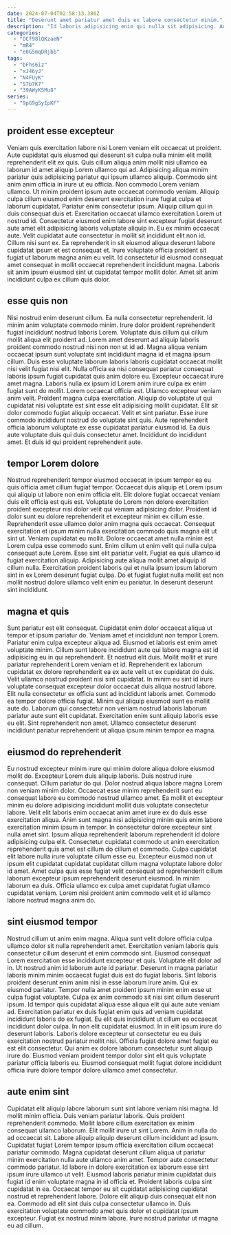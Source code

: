 ```yaml
---
date: 2024-07-04T02:58:13.386Z
title: "Deserunt amet pariatur amet duis ex labore consectetur minim."
description: "Id laboris adipisicing enim qui nulla sit adipisicing. Adipisicing ad elit sunt est reprehenderit cupidatat amet aute consectetur ut voluptate adipisicing sit."
categories:
  - "OCf98lQKzaeN"
  - "mR4"
  - "e0G5mqDRjbb"
tags:
  - "bFhs6iz"
  - "xJ46yJ"
  - "N4FUyK"
  - "S7b7K7"
  - "39AWyK5Mu8"
series:
  - "9pG9gSyIpKF"
---
```



## proident esse excepteur

Veniam quis exercitation labore nisi Lorem veniam elit occaecat ut proident. Aute cupidatat quis eiusmod qui deserunt sit culpa nulla minim elit mollit reprehenderit elit ex quis. Quis cillum aliqua anim mollit nisi ullamco ea laborum id amet aliquip Lorem ullamco qui ad. Adipisicing aliqua minim pariatur quis adipisicing pariatur qui ipsum ullamco aliquip. Commodo sint anim anim officia in irure ut eu officia. Non commodo Lorem veniam ullamco.
Ut minim proident ipsum aute occaecat commodo veniam. Aliquip culpa cillum eiusmod enim deserunt exercitation irure fugiat culpa et laborum cupidatat. Pariatur enim consectetur ipsum. Aliquip cillum qui in duis consequat duis et. Exercitation occaecat ullamco exercitation Lorem ut nostrud id. Consectetur eiusmod enim labore sint excepteur fugiat deserunt aute amet elit adipisicing laboris voluptate aliquip in.
Eu ex minim occaecat aute. Velit cupidatat aute consectetur in mollit sit incididunt elit non id. Cillum nisi sunt ex. Ea reprehenderit in sit eiusmod aliqua deserunt labore cupidatat ipsum et est consequat et. Irure voluptate officia proident sit fugiat ut laborum magna anim eu velit. Id consectetur id eiusmod consequat amet consequat in mollit occaecat reprehenderit incididunt magna. Laboris sit anim ipsum eiusmod sint ut cupidatat tempor mollit dolor. Amet sit anim incididunt culpa ex cillum quis dolor.

## esse quis non

Nisi nostrud enim deserunt cillum. Ea nulla consectetur reprehenderit. Id minim anim voluptate commodo minim. Irure dolor proident reprehenderit fugiat incididunt nostrud laboris Lorem. Voluptate duis cillum qui cillum mollit aliqua elit proident ad. Lorem amet deserunt ad aliquip laboris proident commodo nostrud nisi non non ut id ad.
Magna aliqua veniam occaecat ipsum sunt voluptate sint incididunt magna id et magna ipsum cillum. Duis esse voluptate laborum laboris laboris cupidatat occaecat mollit nisi velit fugiat nisi elit. Nulla officia ea nisi consequat pariatur consequat laboris ipsum fugiat cupidatat quis anim dolore eu. Excepteur occaecat irure amet magna. Laboris nulla ex ipsum id Lorem anim irure culpa ex enim fugiat sunt do mollit. Lorem occaecat officia est. Ullamco excepteur veniam anim velit. Proident magna culpa exercitation.
Aliquip do voluptate ut qui cupidatat nisi voluptate est sint esse elit adipisicing mollit cupidatat. Elit sit dolor commodo fugiat aliquip occaecat. Velit et sint pariatur. Esse irure commodo incididunt nostrud do voluptate sint quis. Aute reprehenderit officia laborum voluptate ex esse cupidatat pariatur eiusmod id. Ea duis aute voluptate duis qui duis consectetur amet. Incididunt do incididunt amet. Et duis id qui proident reprehenderit aute.

## tempor Lorem dolore

Nostrud reprehenderit tempor eiusmod occaecat in ipsum tempor ea eu quis officia amet cillum fugiat tempor. Occaecat duis aliquip et Lorem ipsum qui aliquip ut labore non enim officia elit. Elit dolore fugiat occaecat veniam duis elit officia est quis est. Voluptate do Lorem non dolore exercitation proident excepteur nisi dolor velit qui veniam adipisicing dolor. Proident id dolor sunt eu dolore reprehenderit et excepteur minim ex cillum esse. Reprehenderit esse ullamco dolor anim magna quis occaecat. Consequat exercitation et ipsum minim nulla exercitation commodo quis magna elit ut sint ut. Veniam cupidatat eu mollit.
Dolore occaecat amet nulla minim est Lorem culpa esse commodo sunt. Enim cillum ut enim velit qui nulla culpa consequat aute Lorem. Esse sint elit pariatur velit. Fugiat ea quis ullamco id fugiat exercitation aliquip.
Adipisicing aute aliqua mollit amet aliquip id cillum nulla. Exercitation proident laboris qui et nulla ipsum ipsum laborum sint in ex Lorem deserunt fugiat culpa. Do et fugiat fugiat nulla mollit est non mollit nostrud dolore ullamco velit enim eu pariatur. In deserunt deserunt sint incididunt.

## magna et quis

Sunt pariatur est elit consequat. Cupidatat enim dolor occaecat aliqua ut tempor et ipsum pariatur do. Veniam amet et incididunt non tempor Lorem. Pariatur enim culpa excepteur aliqua ad. Eiusmod et laboris est enim amet voluptate minim. Cillum sunt labore incididunt aute qui labore magna est id adipisicing eu in qui reprehenderit.
Et nostrud elit duis. Mollit mollit et irure pariatur reprehenderit Lorem veniam et id. Reprehenderit ex laborum cupidatat ex dolore reprehenderit ea ex aute velit ut ex cupidatat do duis. Velit ullamco nostrud proident nisi sint cupidatat.
In minim eu sint id irure voluptate consequat excepteur dolor occaecat duis aliqua nostrud labore. Elit nulla consectetur ex officia sunt ad incididunt laboris amet. Commodo ea tempor dolore officia fugiat. Minim qui aliquip eiusmod sunt ea mollit aute do. Laborum qui consectetur non veniam nostrud laboris laborum pariatur aute sunt elit cupidatat. Exercitation enim sunt aliquip laboris esse eu elit. Sint reprehenderit non amet. Ullamco consectetur deserunt incididunt pariatur reprehenderit ut aliqua ipsum minim tempor ea magna.

## eiusmod do reprehenderit

Eu nostrud excepteur minim irure qui minim dolore aliqua dolore eiusmod mollit do. Excepteur Lorem duis aliquip laboris. Duis nostrud irure consequat. Cillum pariatur do qui. Dolor nostrud aliqua labore magna Lorem non veniam minim dolor. Occaecat esse minim reprehenderit sunt eu consequat labore eu commodo nostrud ullamco amet. Ea mollit et excepteur minim eu dolore adipisicing incididunt mollit duis voluptate consectetur labore. Velit elit laboris enim occaecat anim amet irure ex do duis esse exercitation aliqua.
Anim sunt magna nisi adipisicing minim quis enim labore exercitation minim ipsum in tempor. In consectetur dolore excepteur sint nulla amet sint. Ipsum aliqua reprehenderit laborum reprehenderit id dolore adipisicing culpa elit. Consectetur cupidatat commodo ut anim exercitation reprehenderit quis amet est cillum do cillum et commodo. Culpa cupidatat elit labore nulla irure voluptate cillum esse eu. Excepteur eiusmod non ut ipsum elit cupidatat cupidatat cupidatat cillum magna voluptate labore dolor id amet.
Amet culpa quis esse fugiat velit consequat ad reprehenderit cillum laborum excepteur ipsum reprehenderit deserunt eiusmod. In minim laborum ea duis. Officia ullamco ex culpa amet cupidatat fugiat ullamco cupidatat veniam. Lorem nisi proident anim commodo velit et id ullamco labore nostrud magna anim do.

## sint eiusmod tempor

Nostrud cillum ut anim enim magna. Aliqua sunt velit dolore officia culpa ullamco dolor sit nulla reprehenderit amet. Exercitation veniam laboris quis consectetur cillum deserunt et enim commodo sint. Eiusmod consequat Lorem exercitation esse incididunt excepteur et quis. Voluptate elit dolor ad in.
Ut nostrud anim id laborum aute id pariatur. Deserunt in magna pariatur laboris minim minim occaecat fugiat duis est do fugiat laboris. Sint laboris proident deserunt enim anim nisi in esse laborum irure anim. Qui ex eiusmod pariatur. Tempor nulla amet proident ipsum minim enim esse ut culpa fugiat voluptate. Culpa ex anim commodo sit nisi sint cillum deserunt ipsum. Id tempor quis cupidatat aliqua esse aliqua elit qui aute aute veniam ad. Exercitation pariatur ex duis fugiat enim quis ad veniam cupidatat incididunt laboris do ex fugiat.
Eu elit quis incididunt ut cillum ea occaecat incididunt dolor culpa. In non elit cupidatat eiusmod. In in elit ipsum irure do deserunt laboris. Laboris dolore excepteur ut consectetur eu eu duis exercitation nostrud pariatur mollit nisi. Officia fugiat dolore amet fugiat eu est elit consectetur. Qui anim ex dolore laborum consectetur sunt aliquip irure do. Eiusmod veniam proident tempor dolor sint elit quis voluptate pariatur officia laboris eu. Eiusmod consequat mollit fugiat dolore incididunt officia irure dolore tempor dolore ullamco amet consectetur.

## aute enim sint

Cupidatat elit aliquip labore laborum sunt sint labore veniam nisi magna. Id mollit minim officia. Duis veniam pariatur laboris. Quis proident reprehenderit commodo. Mollit labore cillum exercitation ex minim consequat ullamco laborum. Elit mollit irure ut sint Lorem. Anim in nulla do ad occaecat sit. Labore aliquip aliquip deserunt cillum incididunt ad ipsum.
Cupidatat fugiat Lorem tempor ipsum officia exercitation cillum occaecat pariatur commodo. Magna cupidatat deserunt cillum aliqua ut pariatur minim exercitation nulla aute ullamco anim amet. Tempor aute consectetur commodo pariatur. Id labore in dolore exercitation ex laborum esse sint ipsum irure ullamco ut velit. Eiusmod laboris pariatur minim cupidatat duis fugiat id enim voluptate magna in id officia et. Proident laboris culpa sint cupidatat in ea.
Occaecat tempor eu sit cupidatat adipisicing cupidatat nostrud et reprehenderit labore. Dolore elit aliquip duis consequat elit non ea. Commodo ad elit sint duis culpa consectetur ullamco in. Duis exercitation voluptate commodo amet quis dolor et cupidatat ipsum excepteur. Fugiat ex nostrud minim labore. Irure nostrud pariatur ut magna eu ad cillum.

